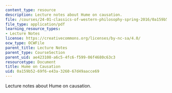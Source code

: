 ```yaml
---
content_type: resource
description: Lecture notes about Hume on causation.
file: /courses/24-01-classics-of-western-philosophy-spring-2016/0a159b5269f6e43a326067d49aacce69_MIT24_01S16_SES17.pdf
file_type: application/pdf
learning_resource_types:
- Lecture Notes
license: https://creativecommons.org/licenses/by-nc-sa/4.0/
ocw_type: OCWFile
parent_title: Lecture Notes
parent_type: CourseSection
parent_uid: ae423108-a6c5-4fc6-f599-06f4680c63c3
resourcetype: Document
title: Hume on Causation
uid: 0a159b52-69f6-e43a-3260-67d49aacce69
---
```

Lecture notes about Hume on causation.